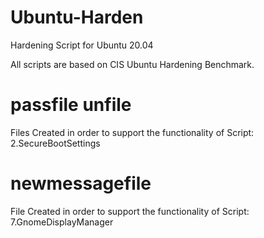 # Ubuntu-Harden
Hardening Script for Ubuntu 20.04

All scripts are based on CIS Ubuntu Hardening Benchmark.

passfile
unfile
===================================================================================
Files Created in order to support the functionality of Script: 2.SecureBootSettings


newmessagefile
===================================================================================
File Created in order to support the functionality of Script: 7.GnomeDisplayManager
